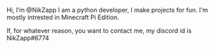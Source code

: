 Hi, I’m @NikZapp
I am a python developer, I make projects for fun.
I'm mostly intrested in Minecraft Pi Edition.

If, for whatever reason, you want to contact me, my discord id is NikZapp#6774
